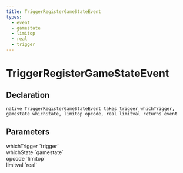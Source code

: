 ```yaml
---
title: TriggerRegisterGameStateEvent
types:
  - event
  - gamestate
  - limitop
  - real
  - trigger
---
```


# TriggerRegisterGameStateEvent

## Declaration

```
native TriggerRegisterGameStateEvent takes trigger whichTrigger, gamestate whichState, limitop opcode, real limitval returns event
```

## Parameters
<dl>
  <dt>whichTrigger `trigger`</dt>
  <dd></dd>

  <dt>whichState `gamestate`</dt>
  <dd></dd>

  <dt>opcode `limitop`</dt>
  <dd></dd>

  <dt>limitval `real`</dt>
  <dd></dd>
</dl>